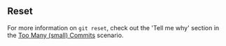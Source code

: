 ## Reset
For more information on `git reset`, check out the 'Tell me why' section in the [Too Many (small) Commits]({{site.baseurl}}/too-many-commits) scenario.
